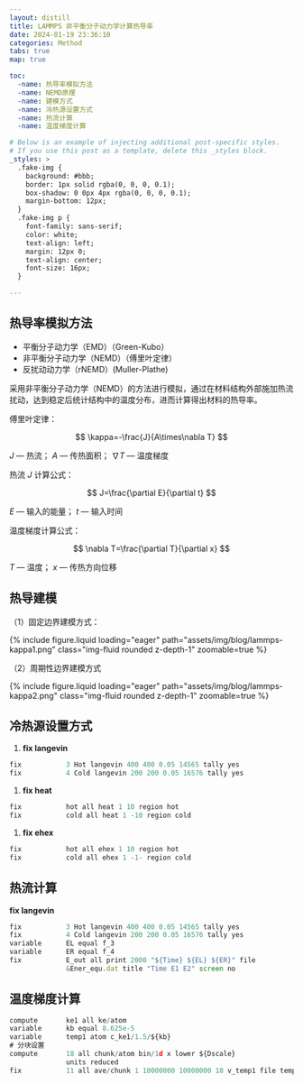 ```yaml
---
layout: distill
title: LAMMPS 非平衡分子动力学计算热导率
date: 2024-01-19 23:36:10
categories: Method
tabs: true
map: true

toc:
  -name: 热导率模拟方法
  -name: NEMD原理
  -name: 建模方式
  -name: 冷热源设置方式
  -name: 热流计算
  -name: 温度梯度计算

# Below is an example of injecting additional post-specific styles.
# If you use this post as a template, delete this _styles block.
_styles: >
  .fake-img {
    background: #bbb;
    border: 1px solid rgba(0, 0, 0, 0.1);
    box-shadow: 0 0px 4px rgba(0, 0, 0, 0.1);
    margin-bottom: 12px;
  }
  .fake-img p {
    font-family: sans-serif;
    color: white;
    text-align: left;
    margin: 12px 0;
    text-align: center;
    font-size: 16px;
  }

---
```


## 热导率模拟方法

- 平衡分子动力学（EMD）（Green-Kubo）
- 非平衡分子动力学（NEMD）（傅里叶定律）
- 反扰动动力学（rNEMD）(Muller-Plathe)

采用非平衡分子动力学（NEMD）的方法进行模拟，通过在材料结构外部施加热流扰动，达到稳定后统计结构中的温度分布，进而计算得出材料的热导率。

傅里叶定律：

$$
\kappa=-\frac{J}{A\times\nabla T}
$$

$J$ — 热流； $A$ — 传热面积； $\nabla T$ — 温度梯度

热流 $J$ 计算公式：

$$
J=\frac{\partial E}{\partial t}
$$

$E$ — 输入的能量； $t$ — 输入时间

温度梯度计算公式：

$$
\nabla T=\frac{\partial T}{\partial x}
$$

$T$ — 温度； $x$ — 传热方向位移

## 热导建模

（1）固定边界建模方式：

<div class="row">
    <div class="col-md-8 text-center">
        {% include figure.liquid loading="eager" path="assets/img/blog/lammps-kappa1.png" class="img-fluid rounded z-depth-1" zoomable=true %}
    </div>
</div>

（2）周期性边界建模方式

<div class="row">
    <div class="col-md-8 text-center">
        {% include figure.liquid loading="eager" path="assets/img/blog/lammps-kappa2.png" class="img-fluid rounded z-depth-1" zoomable=true %}
    </div>
</div>

## 冷热源设置方式

1. **fix langevin**

```jsx
fix           3 Hot langevin 400 400 0.05 14565 tally yes
fix           4 Cold langevin 200 200 0.05 16576 tally yes
```

1. **fix heat**

```jsx
fix           hot all heat 1 10 region hot
fix           cold all heat 1 -10 region cold
```

1. **fix ehex**

```jsx
fix           hot all ehex 1 10 region hot
fix           cold all ehex 1 -1- region cold
```

## 热流计算

**fix langevin**

```jsx
fix           3 Hot langevin 400 400 0.05 14565 tally yes
fix           4 Cold langevin 200 200 0.05 16576 tally yes
variable      EL equal f_3
variable      ER equal f_4
fix           E_out all print 2000 "${Time} ${EL} ${ER}" file
              &Ener_equ.dat title "Time E1 E2" screen no
```

## 温度梯度计算

```jsx
compute       ke1 all ke/atom
variable      kb equal 8.625e-5
variable      temp1 atom c_ke1/1.5/${kb}
# 分块设置
compute       18 all chunk/atom bin/1d x lower ${Dscale}
              units reduced
fix           11 all ave/chunk 1 10000000 10000000 18 v_temp1 file temp_equ.dat
```